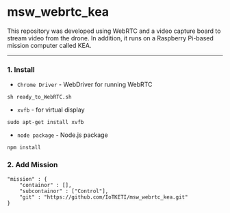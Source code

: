 # msw_webrtc_kea

This repository was developed using WebRTC and a video capture board to stream video from the drone.
In addition, it runs on a Raspberry Pi-based mission computer called KEA.
***

### 1. Install
- `Chrome Driver` - WebDriver for running WebRTC
```shell
sh ready_to_WebRTC.sh
```
- `xvfb` - for virtual display
```shell
sudo apt-get install xvfb
```
- `node package` - Node.js package
```shell
npm install
```

### 2. Add Mission
```
"mission" : {
    "containor" : [],
    "subcontainor" : ["Control"],
    "git" : "https://github.com/IoTKETI/msw_webrtc_kea.git"
}
```
